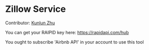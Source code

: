 # Zillow Service

Contributor: [Kunlun Zhu](https://github.com/Kunlun-Zhu)

You can get your RAIPID key here: https://rapidapi.com/hub

You ought to subscribe 'Airbnb API' in your account to use this tool
